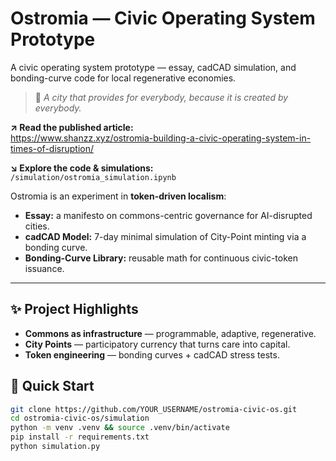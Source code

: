 # Ostromia — Civic Operating System Prototype
A civic operating system prototype — essay, cadCAD simulation, and bonding-curve code for local regenerative economies.


> 🌱 *A city that provides for everybody, because it is created by everybody.*


**↗ Read the published article:**  
https://www.shanzz.xyz/ostromia-building-a-civic-operating-system-in-times-of-disruption/

**↘ Explore the code & simulations:**  
`/simulation/ostromia_simulation.ipynb`

Ostromia is an experiment in **token-driven localism**:  
- **Essay:** a manifesto on commons-centric governance for AI-disrupted cities.  
- **cadCAD Model:** 7-day minimal simulation of City-Point minting via a bonding curve.  
- **Bonding-Curve Library:** reusable math for continuous civic-token issuance.

---

## ✨ Project Highlights
- **Commons as infrastructure** — programmable, adaptive, regenerative.  
- **City Points** — participatory currency that turns care into capital.  
- **Token engineering** — bonding curves + cadCAD stress tests.

## 🚀 Quick Start

```bash
git clone https://github.com/YOUR_USERNAME/ostromia-civic-os.git
cd ostromia-civic-os/simulation
python -m venv .venv && source .venv/bin/activate
pip install -r requirements.txt
python simulation.py
